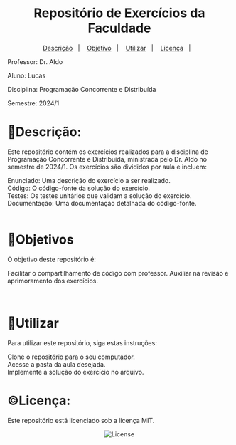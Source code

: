 
<h1 align="center">Repositório de Exercícios da Faculdade</h1>


<p align="center">
  <a href="#-descrição">Descrição</a>&nbsp;&nbsp;&nbsp;|&nbsp;&nbsp;&nbsp;
  <a href="#-objetivo">Objetivo</a>&nbsp;&nbsp;&nbsp;|&nbsp;&nbsp;&nbsp;
  <a href="#-utilizar">Utilizar</a>&nbsp;&nbsp;&nbsp;|&nbsp;&nbsp;&nbsp;
  <a href="#Licença">Licença</a>&nbsp;&nbsp;&nbsp;|&nbsp;&nbsp;&nbsp;
</p>

<p align="center">
  
Professor: Dr. Aldo

Aluno: Lucas

Disciplina: Programação Concorrente e Distribuída

Semestre: 2024/1
</p>

# 📝Descrição:

Este repositório contém os exercícios realizados para a disciplina de Programação Concorrente e Distribuída, ministrada pelo Dr. Aldo no semestre de 2024/1. Os exercícios são divididos por aula e incluem:

Enunciado: Uma descrição do exercício a ser realizado.<br>
Código: O código-fonte da solução do exercício.<br>
Testes: Os testes unitários que validam a solução do exercício.<br>
Documentação: Uma documentação detalhada do código-fonte.<br>
<br>


# 🎯Objetivos
O objetivo deste repositório é:

Facilitar o compartilhamento de código com professor.
Auxiliar na revisão e aprimoramento dos exercícios.

<br>


# 🔧Utilizar
Para utilizar este repositório, siga estas instruções:

Clone o repositório para o seu computador.<br>
Acesse a pasta da aula desejada.<br>
Implemente a solução do exercício no arquivo.<br>

# ©Licença:

Este repositório está licenciado sob a licença MIT.
<p align="center">
  <img alt="License" src="https://img.shields.io/static/v1?label=license&message=MIT&color=49AA26&labelColor=000000">
</p>

